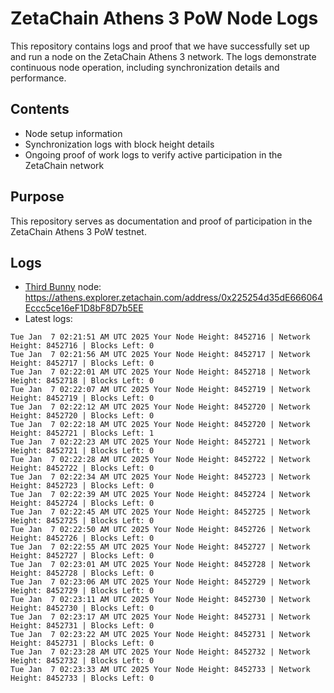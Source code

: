 # ZetaChain Athens 3 PoW Node Logs
This repository contains logs and proof that we have successfully set up and run a node on the ZetaChain Athens 3 network. The logs demonstrate continuous node operation, including synchronization details and performance.

## Contents
- Node setup information
- Synchronization logs with block height details
- Ongoing proof of work logs to verify active participation in the ZetaChain network

## Purpose
This repository serves as documentation and proof of participation in the ZetaChain Athens 3 PoW testnet.

## Logs

- [Third Bunny](https://thirdbunny.xyz/) node: https://athens.explorer.zetachain.com/address/0x225254d35dE666064Eccc5ce16eF1D8bF8D7b5EE
- Latest logs:
```
Tue Jan  7 02:21:51 AM UTC 2025 Your Node Height: 8452716 | Network Height: 8452716 | Blocks Left: 0
Tue Jan  7 02:21:56 AM UTC 2025 Your Node Height: 8452717 | Network Height: 8452717 | Blocks Left: 0
Tue Jan  7 02:22:01 AM UTC 2025 Your Node Height: 8452718 | Network Height: 8452718 | Blocks Left: 0
Tue Jan  7 02:22:07 AM UTC 2025 Your Node Height: 8452719 | Network Height: 8452719 | Blocks Left: 0
Tue Jan  7 02:22:12 AM UTC 2025 Your Node Height: 8452720 | Network Height: 8452720 | Blocks Left: 0
Tue Jan  7 02:22:18 AM UTC 2025 Your Node Height: 8452720 | Network Height: 8452721 | Blocks Left: 1
Tue Jan  7 02:22:23 AM UTC 2025 Your Node Height: 8452721 | Network Height: 8452721 | Blocks Left: 0
Tue Jan  7 02:22:28 AM UTC 2025 Your Node Height: 8452722 | Network Height: 8452722 | Blocks Left: 0
Tue Jan  7 02:22:34 AM UTC 2025 Your Node Height: 8452723 | Network Height: 8452723 | Blocks Left: 0
Tue Jan  7 02:22:39 AM UTC 2025 Your Node Height: 8452724 | Network Height: 8452724 | Blocks Left: 0
Tue Jan  7 02:22:45 AM UTC 2025 Your Node Height: 8452725 | Network Height: 8452725 | Blocks Left: 0
Tue Jan  7 02:22:50 AM UTC 2025 Your Node Height: 8452726 | Network Height: 8452726 | Blocks Left: 0
Tue Jan  7 02:22:55 AM UTC 2025 Your Node Height: 8452727 | Network Height: 8452727 | Blocks Left: 0
Tue Jan  7 02:23:01 AM UTC 2025 Your Node Height: 8452728 | Network Height: 8452728 | Blocks Left: 0
Tue Jan  7 02:23:06 AM UTC 2025 Your Node Height: 8452729 | Network Height: 8452729 | Blocks Left: 0
Tue Jan  7 02:23:11 AM UTC 2025 Your Node Height: 8452730 | Network Height: 8452730 | Blocks Left: 0
Tue Jan  7 02:23:17 AM UTC 2025 Your Node Height: 8452731 | Network Height: 8452731 | Blocks Left: 0
Tue Jan  7 02:23:22 AM UTC 2025 Your Node Height: 8452731 | Network Height: 8452731 | Blocks Left: 0
Tue Jan  7 02:23:28 AM UTC 2025 Your Node Height: 8452732 | Network Height: 8452732 | Blocks Left: 0
Tue Jan  7 02:23:33 AM UTC 2025 Your Node Height: 8452733 | Network Height: 8452733 | Blocks Left: 0
```
